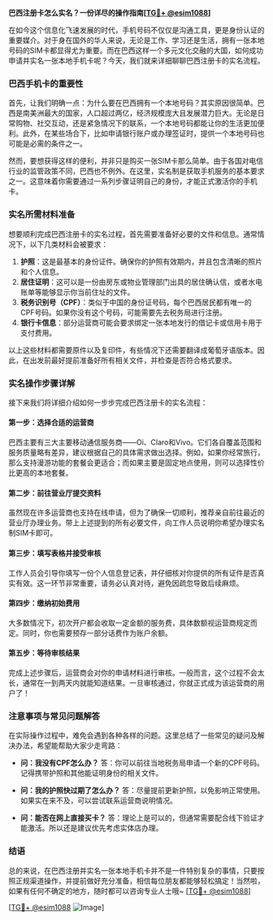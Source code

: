 **巴西注册卡怎么实名？一份详尽的操作指南[[TG💪+ @esim1088](https://t.me/s/esim1088)]**

在如今这个信息化飞速发展的时代，手机号码不仅仅是沟通工具，更是身份认证的重要媒介。对于身在国外的华人来说，无论是工作、学习还是生活，拥有一张本地号码的SIM卡都显得尤为重要。而在巴西这样一个多元文化交融的大国，如何成功申请并实名一张本地手机卡呢？今天，我们就来详细聊聊巴西注册卡的实名流程。

### 巴西手机卡的重要性

首先，让我们明确一点：为什么要在巴西拥有一个本地号码？其实原因很简单。巴西是南美洲最大的国家，人口超过两亿，经济规模庞大且发展潜力巨大。无论是日常购物、社交互动，还是紧急情况下的联系，一个本地号码都能让你的生活更加便利。此外，在某些场合下，比如申请银行账户或办理签证时，提供一个本地号码也可能是必需的条件之一。

然而，要想获得这样的便利，并非只是购买一张SIM卡那么简单。由于各国对电信行业的监管政策不同，巴西也不例外。在这里，实名制是获取手机服务的基本要求之一。这意味着你需要通过一系列步骤证明自己的身份，才能正式激活你的手机卡。

### 实名所需材料准备

想要顺利完成巴西注册卡的实名过程，首先需要准备好必要的文件和信息。通常情况下，以下几类材料会被要求：

1. **护照**：这是最基本的身份证件。确保你的护照有效期内，并且包含清晰的照片和个人信息。
2. **居住证明**：这可以是一份由房东或物业管理部门出具的居住确认信，或者水电账单等能够显示你当前住址的文件。
3. **税务识别号（CPF）**：类似于中国的身份证号码，每个巴西居民都有唯一的CPF号码。如果你没有这个号码，可能需要先去税务局进行注册。
4. **银行卡信息**：部分运营商可能会要求绑定一张本地发行的借记卡或信用卡用于支付费用。

以上这些材料都需要原件以及复印件，有些情况下还需要翻译成葡萄牙语版本。因此，在出发前最好提前准备好所有相关文件，并检查是否符合格式要求。

### 实名操作步骤详解

接下来我们将详细介绍如何一步步完成巴西注册卡的实名流程：

#### 第一步：选择合适的运营商
巴西主要有三大主要移动通信服务商——Oi、Claro和Vivo。它们各自覆盖范围和服务质量略有差异，建议根据自己的具体需求做出选择。例如，如果你经常旅行，那么支持漫游功能的套餐会更适合；而如果主要是固定地点使用，则可以选择性价比更高的本地套餐。

#### 第二步：前往营业厅提交资料
虽然现在许多运营商也支持在线申请，但为了确保一切顺利，推荐亲自前往最近的营业厅办理业务。带上上述提到的所有必要文件，向工作人员说明你希望办理实名制SIM卡即可。

#### 第三步：填写表格并接受审核
工作人员会引导你填写一份个人信息登记表，并仔细核对你提供的所有证件是否真实有效。这一环节非常重要，请务必认真对待，避免因疏忽导致后续麻烦。

#### 第四步：缴纳初始费用
大多数情况下，初次开户都会收取一定金额的服务费，具体数额视运营商规定而定。同时，你也需要预存一部分话费作为账户余额。

#### 第五步：等待审核结果
完成上述步骤后，运营商会对你的申请材料进行审核。一般而言，这个过程不会太长，通常在一到两天内就能知道结果。一旦审核通过，你就正式成为该运营商的用户了！

### 注意事项与常见问题解答

在实际操作过程中，难免会遇到各种各样的问题。这里总结了一些常见的疑问及解决办法，希望能帮助大家少走弯路：

- **问：我没有CPF怎么办？**
  答：你可以前往当地税务局申请一个新的CPF号码。记得携带护照和其他能证明身份的相关文件。

- **问：我的护照快过期了怎么办？**
  答：尽量提前更新护照，以免影响正常使用。如果实在来不及，可以尝试联系运营商说明情况。

- **问：能否在网上直接买卡？**
  答：理论上是可以的，但通常需要配合线下验证才能激活。所以还是建议优先考虑实体店办理。

### 结语

总的来说，在巴西注册并实名一张本地手机卡并不是一件特别复杂的事情，只要按照正规渠道操作，并提前做好充分准备，相信每位朋友都能够轻松搞定！当然啦，如果有任何不确定的地方，随时都可以咨询专业人士哦~ [[TG💪+ @esim1088](https://t.me/s/esim1088)]

[[TG💪+ @esim1088](https://t.me/s/esim1088) ![Image](https://i.postimg.cc/4NQfJmqS/Snipaste-2025-05-13-00-14-12.png)]